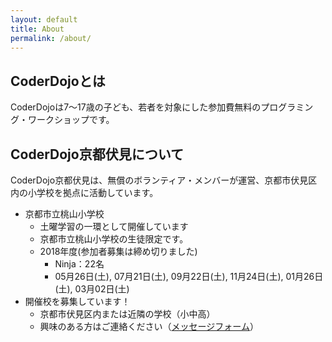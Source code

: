 ```yaml
---
layout: default
title: About
permalink: /about/
---
```


## CoderDojoとは

CoderDojoは7〜17歳の子ども、若者を対象にした参加費無料のプログラミング・ワークショップです。

## CoderDojo京都伏見について

CoderDojo京都伏見は、無償のボランティア・メンバーが運営、京都市伏見区内の小学校を拠点に活動しています。

* 京都市立桃山小学校
    * 土曜学習の一環として開催しています
    * 京都市立桃山小学校の生徒限定です。
    * 2018年度(参加者募集は締め切りました)
        * Ninja：22名
        * 05月26日(土), 07月21日(土), 09月22日(土), 11月24日(土), 01月26日(土), 03月02日(土)
* 開催校を募集しています！
    * 京都市伏見区内または近隣の学校（小中高）
    * 興味のある方はご連絡ください（[メッセージフォーム](/messageform/)）


